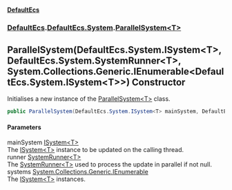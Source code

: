 #### [DefaultEcs](./index.md 'index')
### [DefaultEcs](./index.md 'index').[DefaultEcs.System](./DefaultEcs-System.md 'DefaultEcs.System').[ParallelSystem&lt;T&gt;](./DefaultEcs-System-ParallelSystem-T-.md 'DefaultEcs.System.ParallelSystem&lt;T&gt;')
## ParallelSystem(DefaultEcs.System.ISystem&lt;T&gt;, DefaultEcs.System.SystemRunner&lt;T&gt;, System.Collections.Generic.IEnumerable&lt;DefaultEcs.System.ISystem&lt;T&gt;&gt;) Constructor
Initialises a new instance of the [ParallelSystem&lt;T&gt;](./DefaultEcs-System-ParallelSystem-T-.md 'DefaultEcs.System.ParallelSystem&lt;T&gt;') class.  
```C#
public ParallelSystem(DefaultEcs.System.ISystem<T> mainSystem, DefaultEcs.System.SystemRunner<T> runner, System.Collections.Generic.IEnumerable<DefaultEcs.System.ISystem<T>> systems);
```
#### Parameters
<a name='DefaultEcs-System-ParallelSystem-T--ParallelSystem(DefaultEcs-System-ISystem-T-_DefaultEcs-System-SystemRunner-T-_System-Collections-Generic-IEnumerable-DefaultEcs-System-ISystem-T--)-mainSystem'></a>
mainSystem [ISystem&lt;T&gt;](./DefaultEcs-System-ISystem-T-.md 'DefaultEcs.System.ISystem&lt;T&gt;')  
The [ISystem&lt;T&gt;](./DefaultEcs-System-ISystem-T-.md 'DefaultEcs.System.ISystem&lt;T&gt;') instance to be updated on the calling thread.  
<a name='DefaultEcs-System-ParallelSystem-T--ParallelSystem(DefaultEcs-System-ISystem-T-_DefaultEcs-System-SystemRunner-T-_System-Collections-Generic-IEnumerable-DefaultEcs-System-ISystem-T--)-runner'></a>
runner [SystemRunner&lt;T&gt;](./DefaultEcs-System-SystemRunner-T-.md 'DefaultEcs.System.SystemRunner&lt;T&gt;')  
The [SystemRunner&lt;T&gt;](./DefaultEcs-System-SystemRunner-T-.md 'DefaultEcs.System.SystemRunner&lt;T&gt;') used to process the update in parallel if not null.  
<a name='DefaultEcs-System-ParallelSystem-T--ParallelSystem(DefaultEcs-System-ISystem-T-_DefaultEcs-System-SystemRunner-T-_System-Collections-Generic-IEnumerable-DefaultEcs-System-ISystem-T--)-systems'></a>
systems [System.Collections.Generic.IEnumerable](https://docs.microsoft.com/en-us/dotnet/api/System.Collections.Generic.IEnumerable 'System.Collections.Generic.IEnumerable')  
The [ISystem&lt;T&gt;](./DefaultEcs-System-ISystem-T-.md 'DefaultEcs.System.ISystem&lt;T&gt;') instances.  
